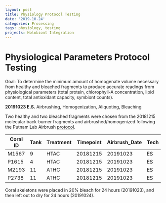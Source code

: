 ```yaml
---
layout: post
title: Physiology Protocol Testing
date: '2019-10-24'
categories: Processing
tags: physiology, testing
projects: Holobiont Integration
---
```


# Physiological Parameters Protocol Testing

Goal: To determine the minimum amount of homogenate volume necessary from healthy and bleached fragments to produce accurate readings from physiological parameters (total protein, chlorophyll-A concentration, lipid content, total antioxidant capacity, symbiont counts).

**20191023 E.S.** Airbrushing, Homogenization, Aliquoting, Bleaching

Two healthy and two bleached fragments were chosen from the 20181215 molecular back-burner fragments and airbrushed/homogenized following the Putnam Lab Airbrush [protocol](https://emmastrand.github.io/EmmaStrand_Notebook/Airbrushing-Protocol/).  

| Coral ID | Tank | Treatment | Timepoint | Airbrush_Date | Tech | Homogenate_volume_mL | Notes    |
|----------|------|-----------|-----------|---------------|------|----------------------|----------|
| M1567    | 9    | HTAC      | 20181215  | 20191023      | ES   | 20                   | Bleached |
| P1615    | 4    | HTAC      | 20181215  | 20191023      | ES   | 17                   | Bleached |
| M2193    | 11   | ATHC      | 20181215  | 20191023      | ES   | 30                   | Healthy  |
| P2738    | 11   | ATHC      | 20181215  | 20191023      | ES   | 15                   | Healthy  |

Coral skeletons were placed in 20% bleach for 24 hours (20191023), and then left out to dry for 24 hours (20191024).
